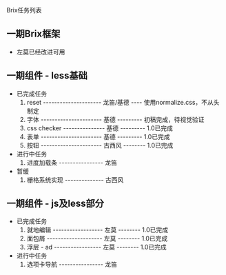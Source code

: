 Brix任务列表

## 一期Brix框架
+ 左莫已经改进可用

## 一期组件 - less基础
+ 已完成任务
    1. reset ---------------------  龙笛/基德  ----  使用normalize.css，不从头制定
    2. 字体 ----------------------  基德  ---------  初稿完成，待视觉验证
    3. css checker ---------------  基德  ---------  1.0已完成
    4. 表单 ----------------------  基德  ---------  1.0已完成
    5. 按钮 ----------------------  古西风 --------  1.0已完成
+ 进行中任务
    1. 进度加载条 ----------------  龙笛
+ 暂缓
    1. 栅格系统实现 --------------  古西风

## 一期组件 - js及less部分
+ 已完成任务
    1. 就地编辑 ------------------  左莫 --------  1.0已完成
    2. 面包屑 --------------------  左莫 --------  1.0已完成
    3. 浮层 - ad -----------------  左莫 --------  1.0已完成
+ 进行中任务
    1. 选项卡导航 ----------------  龙笛
